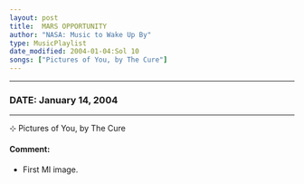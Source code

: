 ```yaml
---
layout: post
title:  MARS OPPORTUNITY
author: "NASA: Music to Wake Up By"
type: MusicPlaylist
date_modified: 2004-01-04:Sol 10
songs: ["Pictures of You, by The Cure"]
---
```


----
### DATE: January 14, 2004
----
⊹ Pictures of You, by The Cure

#### Comment:
* First MI image.



<br/>
<center>
	<a target="_blank"
	   href="https://twitter.com/intent/tweet?hashtags=Space,NASA,Playlist,NASAWakeupCalls,SpaceProgram&text={{ page.author}}, '{{ page.songs.first }}' {{ page.title }}, {{ page.date | date: '%B %d, %Y' }}. {{ site.url }}{{ page.url }} @nasawakeupcalls">
	   <i class="fab fa-twitter" alt="Tweet this page" style="font-size: 1.3em;"></i>
	</a>
	&nbsp; 	<i class="fas fa-user-astronaut" style="font-size: 1.5em;"></i> &nbsp;
    <a type="amzn" search="'Pictures of You, by The Cure'" category="popular music">
        <i class="fab fa-amazon" style="font-size: 1.3em;"></i>
    </a>
</center>
